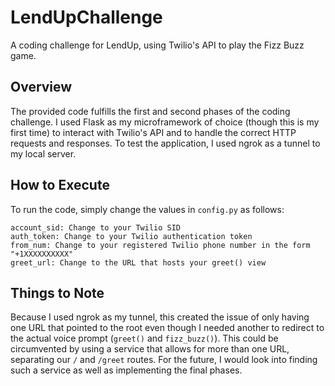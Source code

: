 # LendUpChallenge
A coding challenge for LendUp, using Twilio's API to play the Fizz Buzz game.

## Overview
The provided code fulfills the first and second phases of the coding challenge. I used Flask as my microframework of choice (though this is my first time) to interact with Twilio's API and to handle the correct HTTP requests and responses. To test the application, I used ngrok as a tunnel to my local server. 

## How to Execute
To run the code, simply change the values in `config.py` as follows:
```
account_sid: Change to your Twilio SID
auth_token: Change to your Twilio authentication token
from_num: Change to your registered Twilio phone number in the form "+1XXXXXXXXXX"
greet_url: Change to the URL that hosts your greet() view
```

## Things to Note
Because I used ngrok as my tunnel, this created the issue of only having one URL that pointed to the root even though I needed another to redirect to the actual voice prompt (`greet()` and `fizz_buzz()`). This could be circumvented by using a service that allows for more than one URL, separating our `/` and `/greet` routes. For the future, I would look into finding such a service as well as implementing the final phases.
